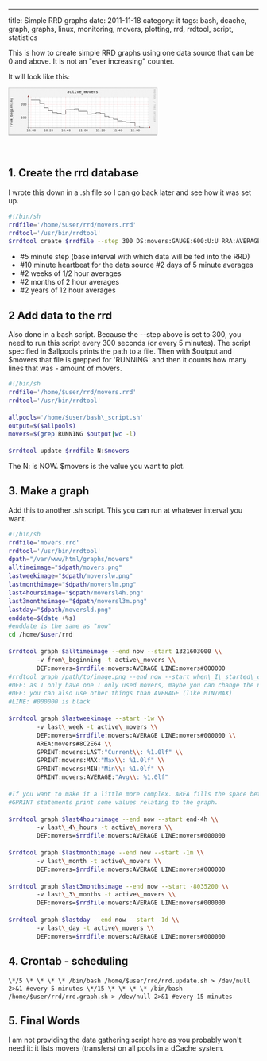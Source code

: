 ---
title: Simple RRD graphs
date: 2011-11-18
category: it
tags: bash, dcache, graph, graphs, linux, monitoring, movers, plotting, rrd, rrdtool, script, statistics

This is how to create simple RRD graphs using one data source that can be 0 and above. It is not an "ever increasing" counter.

It will look like this:

[![example rrd graph](images/movers-300x96.png "movers")](images/movers.png)

 

## 1\. Create the rrd database

I wrote this down in a .sh file so I can go back later and see how it was set up.

```bash
#!/bin/sh 
rrdfile='/home/$user/rrd/movers.rrd'
rrdtool='/usr/bin/rrdtool'
$rrdtool create $rrdfile --step 300 DS:movers:GAUGE:600:U:U RRA:AVERAGE:0.5:1:576 RRA:AVERAGE:0.5:6:672 RRA:AVERAGE:0.5:24:732 RRA:AVERAGE:0.5:144:1460
```

- #5 minute step (base interval with which data will be fed into the RRD) 
- #10 minute heartbeat for the data source #2 days of 5 minute averages 
- #2 weeks of 1/2 hour averages 
- #2 months of 2 hour averages 
- #2 years of 12 hour averages  

## 2 Add data to the rrd

Also done in a bash script. Because the --step above is set to 300, you need to run this script every 300 seconds (or every 5 minutes). The script specified in $allpools prints the path to a file. Then with $output and $movers that file is grepped for 'RUNNING' and then it counts how many lines that was - amount of movers.

```bash
#!/bin/sh
rrdfile='/home/$user/rrd/movers.rrd'
rrdtool='/usr/bin/rrdtool'

allpools='/home/$user/bash\_script.sh'
output=$($allpools)
movers=$(grep RUNNING $output|wc -l)

$rrdtool update $rrdfile N:$movers
```

The N: is NOW. $movers is the value you want to plot.

## 3\. Make a graph

Add this to another .sh script. This you can run at whatever interval you want.

```bash
#!/bin/sh
rrdfile='movers.rrd'
rrdtool='/usr/bin/rrdtool'
dpath="/var/www/html/graphs/movers"
alltimeimage="$dpath/movers.png"
lastweekimage="$dpath/moverslw.png"
lastmonthimage="$dpath/moverslm.png"
last4hoursimage="$dpath/moversl4h.png"
last3monthsimage="$dpath/moversl3m.png"
lastday="$dpath/moversld.png"
enddate=$(date +%s)
#enddate is the same as "now"
cd /home/$user/rrd

$rrdtool graph $alltimeimage --end now --start 1321603000 \\
        -v from\_beginning -t active\_movers \\
        DEF:movers=$rrdfile:movers:AVERAGE LINE:movers#000000
#rrdtool graph /path/to/image.png --end now --start when\_I\_started\_capturing -v label\_left -t title\_top \\
#DEF: as I only have one I only used movers, maybe you can change the names in case you have several data sources
#DEF: you can also use other things than AVERAGE (like MIN/MAX)
#LINE: #000000 is black

$rrdtool graph $lastweekimage --start -1w \\
        -v last\_week -t active\_movers \\
        DEF:movers=$rrdfile:movers:AVERAGE LINE:movers#000000 \\
        AREA:movers#8C2E64 \\
        GPRINT:movers:LAST:"Current\\: %1.0lf" \\
        GPRINT:movers:MAX:"Max\\: %1.0lf" \\
        GPRINT:movers:MIN:"Min\\: %1.0lf" \\
        GPRINT:movers:AVERAGE:"Avg\\: %1.0lf"

#If you want to make it a little more complex. AREA fills the space between the value and the x-axis.
#GPRINT statements print some values relating to the graph.

$rrdtool graph $last4hoursimage --end now --start end-4h \\
        -v last\_4\_hours -t active\_movers \\
        DEF:movers=$rrdfile:movers:AVERAGE LINE:movers#000000

$rrdtool graph $lastmonthimage --end now --start -1m \\
        -v last\_month -t active\_movers \\
        DEF:movers=$rrdfile:movers:AVERAGE LINE:movers#000000

$rrdtool graph $last3monthsimage --end now --start -8035200 \\
        -v last\_3\_months -t active\_movers \\
        DEF:movers=$rrdfile:movers:AVERAGE LINE:movers#000000

$rrdtool graph $lastday --end now --start -1d \\
        -v last\_day -t active\_movers \\
        DEF:movers=$rrdfile:movers:AVERAGE LINE:movers#000000
```

## 4\. Crontab - scheduling

```
\*/5 \* \* \* \* /bin/bash /home/$user/rrd/rrd.update.sh > /dev/null 2>&1 #every 5 minutes \*/15 \* \* \* \* /bin/bash /home/$user/rrd/rrd.graph.sh > /dev/null 2>&1 #every 15 minutes
```


## 5\. Final Words

I am not providing the data gathering script here as you probably won't need it: it lists movers (transfers) on all pools in a dCache system.
